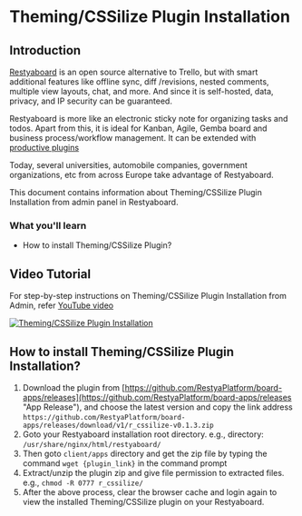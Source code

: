 # Theming/CSSilize Plugin Installation

## Introduction

[Restyaboard](https://restya.com/board) is an open source alternative to Trello, but with smart additional features like offline sync, diff /revisions, nested comments, multiple view layouts, chat, and more. And since it is self-hosted, data, privacy, and IP security can be guaranteed.

Restyaboard is more like an electronic sticky note for organizing tasks and todos. Apart from this, it is ideal for Kanban, Agile, Gemba board and business process/workflow management. It can be extended with [productive plugins](https://restya.com/board/apps "productive plugins")

Today, several universities, automobile companies, government organizations, etc from across Europe take advantage of Restyaboard.

This document contains information about Theming/CSSilize Plugin Installation from admin panel in Restyaboard.

### What you'll learn

*   How to install Theming/CSSilize Plugin?

## Video Tutorial

For step-by-step instructions on Theming/CSSilize Plugin Installation from Admin, refer [YouTube video](https://www.youtube.com/watch?v=BR6bBZ1nkrg "Watch video on Theming/CSSilize Plugin Installation from Admin")

[![Theming/CSSilize Plugin Installation](cssilize_installation.png)](https://www.youtube.com/watch?v=0Xdn52DoNHs "Watch video on Theming/CSSilize Plugin Installation")  

## How to install Theming/CSSilize Plugin Installation?

1.  Download the plugin from [https://github.com/RestyaPlatform/board-apps/releases](https://github.com/RestyaPlatform/board-apps/releases "App Release"), and choose the latest version and copy the link address `https://github.com/RestyaPlatform/board-apps/releases/download/v1/r_cssilize-v0.1.3.zip`
2.  Goto your Restyaboard installation root directory. e.g., directory: `/usr/share/nginx/html/restyaboard/`
3.  Then goto `client/apps` directory and get the zip file by typing the command `wget {plugin_link}` in the command prompt
4.  Extract/unzip the plugin zip and give file permission to extracted files. e.g., `chmod -R 0777 r_cssilize/`
5.  After the above process, clear the browser cache and login again to view the installed Theming/CSSilize plugin on your Restyaboard.